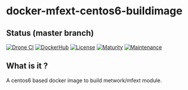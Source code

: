 # docker-mfext-centos6-buildimage

## Status (master branch)

[![Drone CI](http://51.38.41.227:8000/api/badges/metwork-framework/docker-mfext-centos6-buildimage/status.svg)](http://51.38.41.227:8000/metwork-framework/docker-mfext-centos6-buildimage)
[![DockerHub](https://github.com/metwork-framework/resources/blob/master/badges/dockerhub_link.svg)](https://hub.docker.com/r/metwork/mfext-centos6-buildimage/)
[![License](https://github.com/metwork-framework/resources/blob/master/badges/bsd.svg)]()
[![Maturity](https://img.shields.io/badge/maturity-beta-blue.svg)]()
[![Maintenance](https://github.com/metwork-framework/resources/blob/master/badges/maintained.svg)]()

## What is it ?

A centos6 based docker image to build metwork/mfext module.
